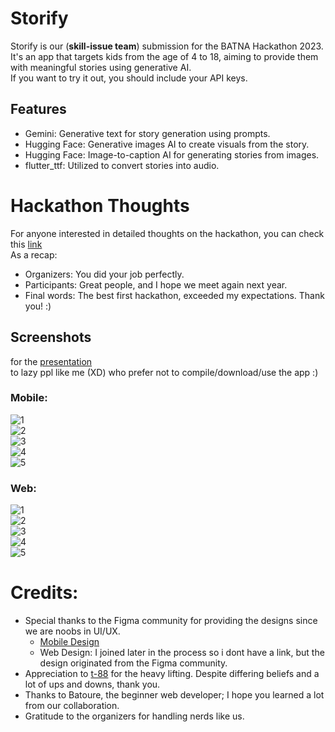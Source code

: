 # Storify
Storify is our (**skill-issue team**) submission for the BATNA Hackathon 2023. It's an app that targets kids from the age of 4 to 18, aiming to provide them with meaningful stories using generative AI.       
If you want to try it out, you should include your API keys.

## Features
- Gemini: Generative text for story generation using prompts.
- Hugging Face: Generative images AI to create visuals from the story.
- Hugging Face: Image-to-caption AI for generating stories from images.
- flutter_ttf: Utilized to convert stories into audio.

# Hackathon Thoughts
For anyone interested in detailed thoughts on the hackathon, you can check this [link](./hackathon-thoughts.md)         
As a recap:     
- Organizers: You did your job perfectly.
- Participants: Great people, and I hope we meet again next year.
- Final words: The best first hackathon, exceeded my expectations. Thank you! :)


## Screenshots 
for the [presentation](./presentation.pptx)     
to lazy ppl like me (XD) who prefer not to compile/download/use the app  :)     
### Mobile:
![1](screenshots/mobile-1.png)     
![2](screenshots/mobile-2.png)     
![3](screenshots/mobile-3.png)     
![4](screenshots/mobile-4.png)     
![5](screenshots/mobile-5.png)     

### Web:
![1](screenshots/web-1.png)     
![2](screenshots/web-2.png)     
![3](screenshots/web-3.png)     
![4](screenshots/web-4.png)     
![5](screenshots/web-5.png)     


# Credits:
- Special thanks to the Figma community for providing the designs since we are noobs in UI/UX.
    - [Mobile Design](https://www.figma.com/file/7hFfvcVfhIpB18j9kMzA1y/Kindergarten-Learning-UI---Mobile-App-(Community)?type=design&node-id=1-2&mode=design&t=NzgNHDAHg65yDjzA-0)  
    - Web Design: I joined later in the process so i dont have a link, but the design originated from the Figma community. 
- Appreciation to [t-88](https://github.com/t-88) for the heavy lifting. Despite differing beliefs and a lot of ups and downs, thank you. 
- Thanks to Batoure, the beginner web developer; I hope you learned a lot from our collaboration.
- Gratitude to the organizers for handling nerds like us.






